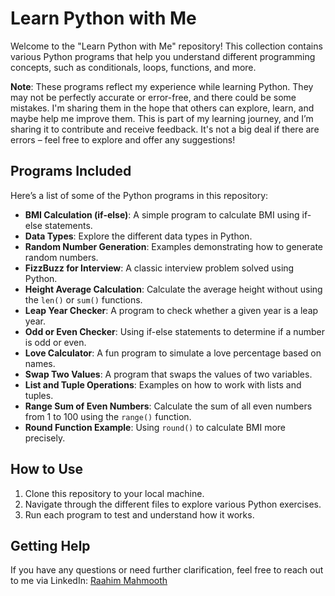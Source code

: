 # Learn Python with Me

Welcome to the "Learn Python with Me" repository! This collection contains various Python programs that help you understand different programming concepts, such as conditionals, loops, functions, and more.

**Note**: These programs reflect my experience while learning Python. They may not be perfectly accurate or error-free, and there could be some mistakes. I'm sharing them in the hope that others can explore, learn, and maybe help me improve them. This is part of my learning journey, and I’m sharing it to contribute and receive feedback. It's not a big deal if there are errors – feel free to explore and offer any suggestions!

## Programs Included

Here’s a list of some of the Python programs in this repository:

- **BMI Calculation (if-else)**: A simple program to calculate BMI using if-else statements.
- **Data Types**: Explore the different data types in Python.
- **Random Number Generation**: Examples demonstrating how to generate random numbers.
- **FizzBuzz for Interview**: A classic interview problem solved using Python.
- **Height Average Calculation**: Calculate the average height without using the `len()` or `sum()` functions.
- **Leap Year Checker**: A program to check whether a given year is a leap year.
- **Odd or Even Checker**: Using if-else statements to determine if a number is odd or even.
- **Love Calculator**: A fun program to simulate a love percentage based on names.
- **Swap Two Values**: A program that swaps the values of two variables.
- **List and Tuple Operations**: Examples on how to work with lists and tuples.
- **Range Sum of Even Numbers**: Calculate the sum of all even numbers from 1 to 100 using the `range()` function.
- **Round Function Example**: Using `round()` to calculate BMI more precisely.

## How to Use

1. Clone this repository to your local machine.
2. Navigate through the different files to explore various Python exercises.
3. Run each program to test and understand how it works.

## Getting Help

If you have any questions or need further clarification, feel free to reach out to me via LinkedIn: [Raahim Mahmooth](https://www.linkedin.com/in/raahim-mahmooth/)
